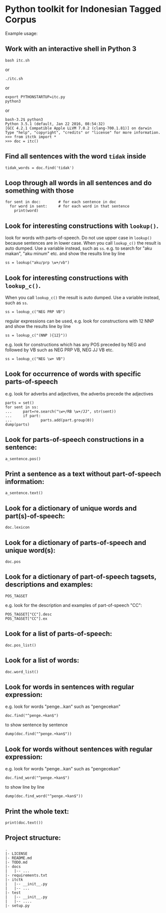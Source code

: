 # Python toolkit for Indonesian Tagged Corpus

Example usage:

Work with an interactive shell in Python 3
-----

```
bash itc.sh
```
or 
```
./itc.sh
```
or 
```
export PYTHONSTARTUP=itc.py
python3
```
or 
  ```
bash-3.2$ python3
Python 3.5.1 (default, Jan 22 2016, 08:54:32) 
[GCC 4.2.1 Compatible Apple LLVM 7.0.2 (clang-700.1.81)] on darwin
Type "help", "copyright", "credits" or "license" for more information.
>>> from itctk import *
>>> doc = itc()
```

Find all sentences with the word `tidak` inside
-----

```
tidak_words = doc.find('tidak')
```

Loop through all words in all sentences and do something with those
---
```
for sent in doc:        # for each sentence in doc
  for word in sent:     # for each word in that sentence
    print(word)
```

Look for interesting constructions with `lookup()`.
---
look for words with parts-of-speech.
Do not use upper case in `lookup()` because sentences are in lower case.
When you call `lookup_c()` the result is auto dumped. Use a variable instead, such as `ss`.
e.g.  to search for "aku makan", "aku minum" etc.
and show the results line by line
```
ss = lookup("aku/prp \w+/vb")
```

Look for interesting constructions with `lookup_c()`.
---
When you call `lookup_c()` the result is auto dumped. Use a variable instead, such as `ss`.
```
ss = lookup_c("NEG PRP VB")
```
regular expressions can be used,
e.g. look for constructions with 12 NNP
and show the results line by line
```
ss = lookup_c("(NNP ){12}"))
```
e.g. look for constructions which has any POS
preceded by NEG and followed by VB such as
NEG PRP VB, NEG JJ VB etc.
```
ss = lookup_c("NEG \w+ VB")
```

Look for occurrence of words with specific parts-of-speech
---
e.g. look for adverbs and adjectives, the adverbs precede the adjectives
```
parts = set()
for sent in ss:
...     part=re.search("\w+/RB \w+/JJ", str(sent))
...     if part:
...             parts.add(part.group(0))
dump(parts)
```

Look for parts-of-speech constructions in a sentence:
---
```
a_sentence.pos()
```

Print a sentence as a text without part-of-speech information:
---
```
a_sentence.text()
```

Look for a dictionary of unique words and part(s)-of-speech:
---
```
doc.lexicon
```

Look for a dictionary of parts-of-speech and unique word(s):
---
```
doc.pos
```

Look for a dictionary of part-of-speech tagsets, descriptions and examples:
---
```
POS_TAGSET
```
e.g. look for the description and examples of part-of-speech "CC":
```
POS_TAGSET["CC"].desc
POS_TAGSET["CC"].ex
```

Look for a list of parts-of-speech:
---
```
doc.pos_list()
```

Look for a list of words:
---
```
doc.word_list()
```

Look for words in sentences with regular expression:
---
e.g. look for words "penge...kan" such as "pengecekan"
```
doc.find("^penge.+kan$")
```
to show sentence by sentence
```
dump(doc.find("^penge.+kan$"))
```

Look for words without sentences with regular expression:
---
e.g. look for words "penge...kan" such as "pengecekan"
```
doc.find_word("^penge.+kan$")
```
to show line by line
```
dump(doc.find_word("^penge.+kan$"))
```

Print the whole text:
---
```
print(doc.text())
```

Project structure:
---

```
.
|- LICENSE
|- README.md
|- TODO.md
|- docs
|   |-- ...
|- requirements.txt
|- itctk               
|   |-- __init__.py
|   |-- ...
|- test
|   |-- __init__.py
|   |-- ....
|- setup.py
```
